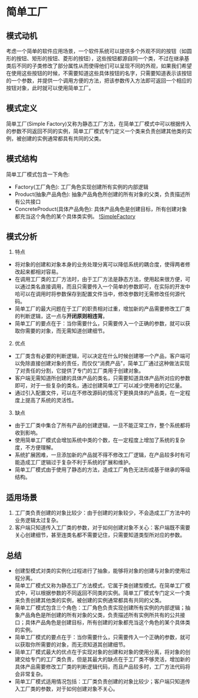 # 简单工厂

## 模式动机
考虑一个简单的软件应用场景，一个软件系统可以提供多个外观不同的按钮（如圆形的按钮、矩形的按钮、菱形的按钮），这些按钮都源自同一个类，不过在继承基类后不同的子类修改了部分属性从而使得他们可以呈现不同的外观，如果我们希望在使用这些按钮的时候，不需要知道这些具体按钮的名字，只需要知道表示该按钮的一个参数，并提供一个调用方便的方法，把该参数传入方法即可返回一个相应的按钮对象，此时就可以使用简单工厂。

## 模式定义
简单工厂(Simple Factory)又称为静态工厂方法，在简单工厂模式中可以根据传入的参数不同返回不同的实例，简单工厂模式专门定义一个类来负责创建其他类的实例，被创建的实例通常都具有共同的父类。


## 模式结构
简单工厂模式包含一下角色:
* Factory(工厂角色): 工厂角色实现创建所有实例的内部逻辑
* Product(抽象产品角色): 抽象产品角色所创建的所有对象的父类，负责描述所有公共接口
* ConcreteProduct(具体产品角色): 具体产品角色是创建目标，所有创建对象都充当这个角色的某个具体类实例。
[!SimpleFactory](/design_pattern/img/SimpleFactoryUML.png)

## 模式分析
1. 特点
* 将对象的创建和对象本身的业务处理分离可以降低系统的耦合度，使得两者修改起来都相对容易。
* 在调用工厂类的工厂方法时，由于工厂方法是静态方法，使用起来很方便，可以通过类名直接调用，而且只需要传入一个简单的参数即可，在实际的开发中哈可以在调用时将参数保存到配置文件当中，修改参数时无需修改任何源代码。
* 简单工厂的最大问题在于工厂的职责相对过重，增加新的产品需要修改工厂类的判断逻辑，这一点与**开闭原则相违背**。
* 简单工厂的要点在于：当你需要什么，只需要传入一个正确的参数，就可以获取你需要的对象，而无需知道创建细节。

2. 优点
* 工厂类含有必要的判断逻辑，可以决定在什么时候创建哪一个产品，客户端可以免除直接创建对象的责任，而仅仅“消费产品”，简单工厂通过这种做法实现了对责任的分割，它提供了专门的工厂类用于创建对象。
* 客户端无需知道所创建的具体产品的类名，只需要知道具体产品所对应的参数即可，对于一些复杂的类名，通过创建简单工厂可以减少使用者的记忆量。
* 通过引入配置文件，可以在不修改源码的情况下更换具体的产品类，在一定程度上提高了系统的灵活性。

3. 缺点
* 由于工厂类中集合了所有产品的创建逻辑，一旦不能正常工作，整个系统都将收到影响。
* 使用简单工厂模式会增加系统中类的个数，在一定程度上增加了系统的复杂度，不方便理解。
* 系统扩展困难，一旦添加新的产品就不得不修改工厂逻辑，在产品较多时有可能造成工厂逻辑过于复杂不利于系统的扩展和维护。
* 简单工厂模式由于使用了静态的方法，造成工厂角色无法形成基于继承的等级结构。

## 适用场景
1. 工厂类负责创建的对象比较少：由于创建的对象较少，不会造成工厂方法中的业务逻辑太过复杂。
2. 客户端只知道传入工厂类的参数，对于如何创建对象不关心：客户端既不需要关心创建细节，甚至连类名都不需要记住，只需要知道类型所对应的参数。

## 总结
* 创建型模式对类的实例化过程进行了抽象，能够将对象的创建与对象的使用过程分离。
* 简单工厂模式又称为静态工厂方法模式，它属于类创建型模式。在简单工厂模式中，可以根据参数的不同返回不同类的实例。简单工厂模式专门定义一个类来负责创建其他类的实例，被创建的实例通常都具有共同的父类。
* 简单工厂模式包含三个角色：工厂角色负责实现创建所有实例的内部逻辑；抽象产品角色是所创建的所有对象的父类，负责描述所有实例所共有的公共接口；具体产品角色是创建目标，所有创建的对象都充当这个角色的某个具体类的实例。
* 简单工厂模式的要点在于：当你需要什么，只需要传入一个正确的参数，就可以获取你所需要的对象，而无须知道其创建细节。
* 简单工厂模式最大的优点在于实现对象的创建和对象的使用分离，将对象的创建交给专门的工厂类负责，但是其最大的缺点在于工厂类不够灵活，增加新的具体产品需要修改工厂类的判断逻辑代码，而且产品较多时，工厂方法代码将会非常复杂。
* 简单工厂模式适用情况包括：工厂类负责创建的对象比较少；客户端只知道传入工厂类的参数，对于如何创建对象不关心。